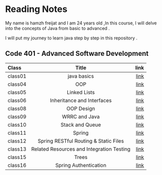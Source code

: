 # Reading Notes
My name is hamzh freijat and I am 24 years old ,In this course, I will delve into the concepts of Java from basic to advanced . 

I will put my journey to learn java step by step in this repository . 

## Code 401 - Advanced Software Development


| Class   |                          Title                           |                                                                 link |
|:--------|:--------------------------------------------------------:|---------------------------------------------------------------------:|
| class01 |                       java basics                        | [link](https://hamzhfreajat.github.io/reading-notes/java401/class01) |
| class04 |                           OOP                            | [link](https://hamzhfreajat.github.io/reading-notes/java401/class04) |
| class05 |                       Linked Lists                       | [link](https://hamzhfreajat.github.io/reading-notes/java401/class05) |
| class06 |                Inheritance and Interfaces                | [link](https://hamzhfreajat.github.io/reading-notes/java401/class06) |
| class08 |                        OOP Design                        | [link](https://hamzhfreajat.github.io/reading-notes/java401/class08) |
| class09 |                      WRRC and Java                       | [link](https://hamzhfreajat.github.io/reading-notes/java401/class09) |
| class10 |                     Stack and Queue                      | [link](https://hamzhfreajat.github.io/reading-notes/java401/class10) |
| class11 |                          Spring                          | [link](https://hamzhfreajat.github.io/reading-notes/java401/class11) |
| class12 |          Spring RESTful Routing & Static Files           | [link](https://hamzhfreajat.github.io/reading-notes/java401/class12) |
| class13 |        Related Resources and Integration Testing         | [link](https://hamzhfreajat.github.io/reading-notes/java401/class13) |
| class15 |                          Trees                           | [link](https://hamzhfreajat.github.io/reading-notes/java401/class15) |
| class16 |                  Spring Authentication                   | [link](https://hamzhfreajat.github.io/reading-notes/java401/class16) |



